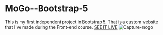 # MoGo--Bootstrap-5
This is my first independent project in Bootstrap 5. That is a custom website that I've made during the Front-end course.
[SEE IT LIVE](https://leaviki90.github.io/MOGO/)
![Capture-mogo](https://user-images.githubusercontent.com/79335824/108633876-05abaf80-7477-11eb-8e1e-d8b37258581d.JPG)


